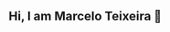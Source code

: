 ## Hi, I am Marcelo Teixeira 👋

<!--
**marctex/marctex** is a ✨ _special_ ✨ repository because its `README.md` (this file) appears on your GitHub profile.

Here are some ideas to get you started:

- 🔭 I’m currently working on ...

- 🌱 I'm learning 

- 💬 Ask me about ...

<div align="center">
  <a href="https://github.com/marctex">
  <img height="180em" src="https://github-readme-stats.vercel.app/api?username=marctex&show_icons=true&theme=dracula&include_all_commits=true&count_private=true"/>
  <img height="180em" src="https://github-readme-stats.vercel.app/api/top-langs/?username=marctex&layout=compact&langs_count=7&theme=dracula"/>
</div>

- 👯 I’m looking to collaborate on ...
- 🤔 I’m looking for help with ...

- 📫 How to reach me: ...
- 😄 Pronouns: ...
- ⚡ Fun fact: ...
-->
